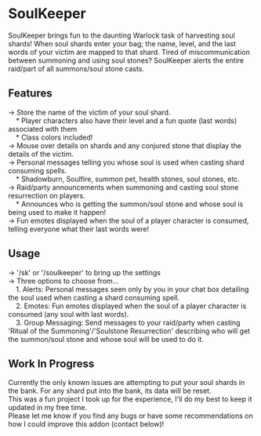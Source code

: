 # SoulKeeper

SoulKeeper brings fun to the daunting Warlock task of harvesting soul shards! When soul shards enter your bag; the name, level, and the last words of your victim are mapped to that shard. Tired of miscommunication between summoning and using soul stones? SoulKeeper alerts the entire raid/part of all summons/soul stone casts.
 

## Features
-> Store the name of the victim of your soul shard.<br>
    * Player characters also have their level and a fun quote (last words) associated with them<br>
    * Class colors included!<br>
-> Mouse over details on shards and any conjured stone that display the details of the victim.<br>
-> Personal messages telling you whose soul is used when casting shard consuming spells.<br>
    * Shadowburn, Soulfire, summon pet, health stones, soul stones, etc.<br>
-> Raid/party announcements when summoning and casting soul stone resurrection on players.<br>
    * Announces who is getting the summon/soul stone and whose soul is being used to make it happen!<br>
-> Fun emotes displayed when the soul of a player character is consumed, telling everyone what their last words were!<br>


## Usage
-> '/sk' or '/soulkeeper' to bring up the settings<br>
-> Three options to choose from...<br>
    1. Alerts: Personal messages seen only by you in your chat box detailing the soul used when casting a shard consuming spell.<br>
    2. Emotes: Fun emotes displayed when the soul of a player character is consumed (any soul with last words).<br>
    3. Group Messaging: Send messages to your raid/party when casting 'Ritual of the Summoning'/'Soulstone Resurrection' describing who will get the summon/soul stone and whose soul will be used to do it.<br>  


## Work In Progress
Currently the only known issues are attempting to put your soul shards in the bank. For any shard put into the bank, its data will be reset.<br>
This was a fun project I took up for the experience, I'll do my best to keep it updated in my free time.<br>
Please let me know if you find any bugs or have some recommendations on how I could improve this addon (contact below)!<br>
